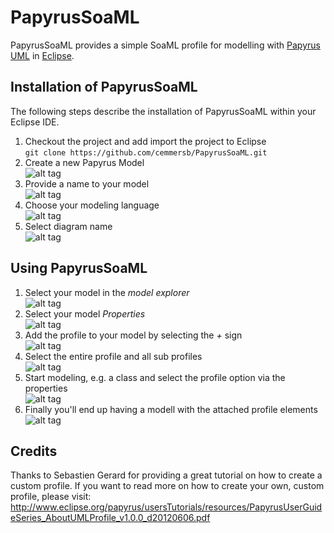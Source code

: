 PapyrusSoaML
============

PapyrusSoaML provides a simple SoaML profile for modelling with [Papyrus UML](http://www.eclipse.org/papyrus/) in [Eclipse](http://www.eclipse.org).

Installation of PapyrusSoaML
----------------------------

The following steps describe the installation of PapyrusSoaML within your Eclipse IDE.

1.	Checkout the project and add import the project to Eclipse  
``
git clone https://github.com/cemmersb/PapyrusSoaML.git
``
2.	Create a new Papyrus Model  
![alt tag](https://raw.github.com/cemmersb/PapyrusSoaML/tree/master/documentation/01_Create_New_Papyrus_Model.png)
3.	Provide a name to your model  
![alt tag](https://raw.github.com/cemmersb/PapyrusSoaML/blob/master/documentation/02_Name_Papyrus_Model.png)
4. Choose your modeling language  
![alt tag](https://raw.github.com/cemmersb/PapyrusSoaML/blob/master/documentation/03_Choose_UML_Language.png)
5. Select diagram name  
![alt tag](https://raw.github.com/cemmersb/PapyrusSoaML/blob/master/documentation/04_Select_and_Name_Diagram.png)


Using PapyrusSoaML
------------------
1. Select your model in the _model explorer_  
![alt tag](https://raw.github.com/cemmersb/PapyrusSoaML/blob/master/documentation/05_Apply_Profile_by_Selecting_Model.png)
2. Select your model _Properties_  
![alt tag](https://raw.github.com/cemmersb/PapyrusSoaML/blob/master/documentation/06_Apply_Profile_via_Model_Properties.png)
3. Add the profile to your model by selecting the _+_ sign  
![alt tag](https://raw.github.com/cemmersb/PapyrusSoaML/blob/master/documentation/07_Apply_Profile_by_Selecting_SoaML.png)
4. Select the entire profile and all sub profiles  
![alt tag](https://raw.github.com/cemmersb/PapyrusSoaML/blob/master/documentation/08_Apply_Profile_Choose_All.png)
5. Start modeling, e.g. a class and select the profile option via the properties  
![alt tag](https://raw.github.com/cemmersb/PapyrusSoaML/blob/master/documentation/09_Apply_Profile_By_Selecting_On_Class.png)
6. Finally you'll end up having a modell with the attached profile elements  
![alt tag](https://raw.github.com/cemmersb/PapyrusSoaML/blob/master/documentation/10_Profiled_Classes.png)

Credits
-------
Thanks to Sebastien Gerard for providing a great tutorial on how to create a custom profile. If you want to read more on how to create your own, custom profile, please visit: http://www.eclipse.org/papyrus/usersTutorials/resources/PapyrusUserGuideSeries_AboutUMLProfile_v1.0.0_d20120606.pdf
